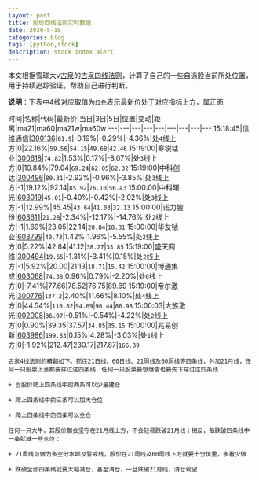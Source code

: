 ```yaml
---
layout: post
title: 股价四线法则实时数据
date: 2020-5-10
categories: blog
tags: [python,stock]
description: stock index alert
---
```



本文根据雪球大v[古泉](https://xueqiu.com/u/7148646888)的[古泉四线法则](https://xueqiu.com/7148646888/130498192)，计算了自己的一些自选股当前所处位置，用于持续追踪验证，帮助自己进行判断。

**说明**：下表中4线对应取值为`红色`表示最新价处于对应指标上方，属正面

时间|名称|代码|最新价|当日|3日|5日|位置|变动|距离|ma21|ma60|ma21w|ma60w
---|---|---|---|---|---|---|---|---
15:18:45|信维通信|[300136](https://xueqiu.com/S/SZ300136)|`61.9`|-0.19%|-0.29%|-4.36%|处`4`线上方|0|22.16%|`59.56`|`54.15`|`49.68`|`42.46`
15:19:00|寒锐钴业|[300618](https://xueqiu.com/S/SZ300618)|`74.82`|1.53%|0.17%|-8.07%|处`3`线上方|0|10.84%|79.04|`69.24`|`62.05`|`62.32`
15:19:00|中科创达|[300496](https://xueqiu.com/S/SZ300496)|`89.31`|-2.92%|-0.96%|-3.85%|处`3`线上方|-1|19.12%|92.14|`85.92`|`76.10`|`56.43`
15:00:00|中科曙光|[603019](https://xueqiu.com/S/SH603019)|`45.01`|-0.40%|-0.42%|-2.02%|处`3`线上方|-1|12.99%|45.45|`43.64`|`41.03`|`32.13`
15:00:00|诺力股份|[603611](https://xueqiu.com/S/SH603611)|`21.28`|-2.34%|-12.17%|-14.76%|处`2`线上方|-1|1.69%|23.05|22.14|`20.84`|`18.31`
15:00:00|华友钴业|[603799](https://xueqiu.com/S/SH603799)|`40.73`|1.42%|1.96%|-5.55%|处`2`线上方|0|5.22%|42.84|41.12|`38.27`|`33.85`
15:19:00|盛天网络|[300494](https://xueqiu.com/S/SZ300494)|`19.65`|-1.31%|-3.41%|0.15%|处`2`线上方|-1|5.92%|20.00|21.13|`18.71`|`15.42`
15:00:00|博通集成|[603068](https://xueqiu.com/S/SH603068)|`74.38`|0.96%|0.79%|-2.20%|处`0`线上方|0|-7.41%|77.66|78.52|76.75|89.69
15:19:00|帝尔激光|[300776](https://xueqiu.com/S/SZ300776)|`137.2`|2.40%|11.66%|8.10%|处`4`线上方|0|44.54%|`110.82`|`94.69`|`90.44`|`86.98`
15:00:03|大族激光|[002008](https://xueqiu.com/S/SZ002008)|`36.97`|-0.51%|-0.54%|-4.22%|处`2`线上方|0|0.90%|39.35|37.57|`34.85`|`35.15`
15:00:00|兆易创新|[603986](https://xueqiu.com/S/SH603986)|`199.83`|0.15%|4.28%|-3.03%|处`1`线上方|0|-1.92%|212.47|230.17|217.87|`166.89`

```
古泉4线法则的精髓如下。抓住21日线、60日线、21周线及60周线等四条线，外加21月线，任何一只股票上涨都要穿过这四条线，任何一只股票要想爆雷也要先下穿过这四条线：

+ 当股价爬上四条线中的两条可以少量建仓

+ 爬上四条线中的三条可以加大仓位

+ 爬上四条线中的四条可以全仓

任何一只大牛，其股价都会坚守在21月线上方，不会轻易跌破21月线；相反，每跌破四条线中一条就减一些仓位：

+ 21周线可做为多空分水岭及警戒线，股价在21周线及60周线下方就要十分慎重，多看少做

+ 跌破全部四条线就要大幅减仓，甚至清仓，一旦跌破21月线，清仓观望
```